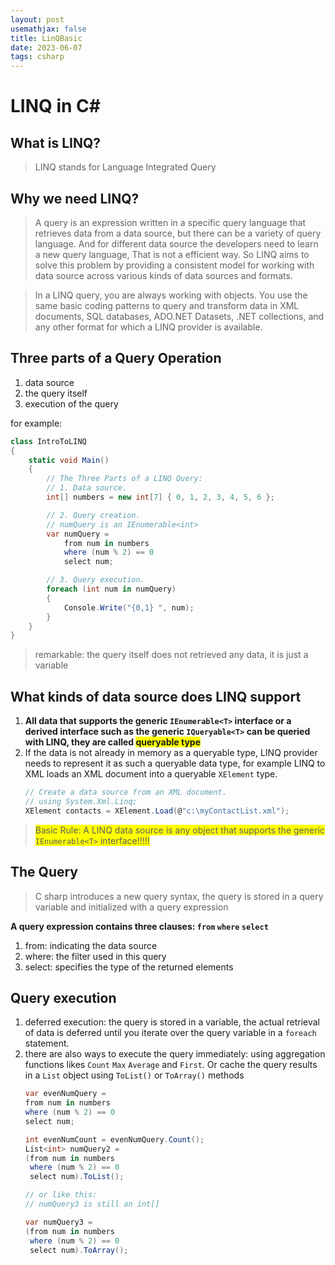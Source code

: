 ```yaml
---
layout: post
usemathjax: false
title: LinQBasic
date: 2023-06-07
tags: csharp
---
```


# LINQ in C#

## What is LINQ?

> LINQ stands for Language Integrated Query 

## Why we need LINQ?

> A query is an expression written in a specific query language that retrieves data from a data source, but there can be a variety of query language. And for different data source the developers need to learn a new query language, That is not a efficient way. So LINQ aims to solve this problem by providing a consistent model for working with data source across various kinds of data sources and formats.

> In a LINQ query, you are always working with objects. You use the same basic coding patterns to query and transform data in XML documents, SQL databases, ADO.NET Datasets, .NET collections, and any other format for which a LINQ provider is available.
<!--more-->
## Three parts of a Query Operation

1. data source
2. the query itself
3. execution of the query

for example:
```C#
class IntroToLINQ
{
    static void Main()
    {
        // The Three Parts of a LINQ Query:
        // 1. Data source.
        int[] numbers = new int[7] { 0, 1, 2, 3, 4, 5, 6 };

        // 2. Query creation.
        // numQuery is an IEnumerable<int>
        var numQuery =
            from num in numbers
            where (num % 2) == 0
            select num;

        // 3. Query execution.
        foreach (int num in numQuery)
        {
            Console.Write("{0,1} ", num);
        }
    }
}
```

> remarkable: the query itself does not retrieved any data, it is just a variable

## What kinds of data source does LINQ support

1. **All data that supports the generic `IEnumerable<T>` interface or a derived interface such as the generic `IQueryable<T>` can be queried with LINQ, they are called <span style="background-color: #FFFF00"> queryable type </span>**
2. If the data is not already in memory as a queryable type, LINQ provider needs to represent it as such a queryable data type, for example LINQ to XML loads an XML document into a queryable `XElement` type.
    ```C#
    // Create a data source from an XML document.
    // using System.Xml.Linq;
    XElement contacts = XElement.Load(@"c:\myContactList.xml");
    ```
> <span style="background-color: #FFFF00"> Basic Rule: A LINQ data source is any object that supports the generic `IEnumerable<T>` interface!!!!! </span>

## The Query

> C sharp introduces a new query syntax, the query is stored in a query variable and initialized with a query expression

**A query expression contains three clauses: `from` `where` `select`**
1. from: indicating the data source
2. where: the filter used in this query
3. select: specifies the type of the returned elements

## Query execution

1. deferred execution: the query is stored in a variable, the actual retrieval of data is deferred until you iterate over the query variable in a `foreach` statement.
2. there are also ways to execute the query immediately: using aggregation functions likes `Count` `Max` `Average` and `First`. Or cache the query results in a `List` object using `ToList()` or `ToArray()` methods
    ```c#
    var evenNumQuery =
    from num in numbers
    where (num % 2) == 0
    select num;

    int evenNumCount = evenNumQuery.Count();
    List<int> numQuery2 =
    (from num in numbers
     where (num % 2) == 0
     select num).ToList();

    // or like this:
    // numQuery3 is still an int[]

    var numQuery3 =
    (from num in numbers
     where (num % 2) == 0
     select num).ToArray();
    ```
